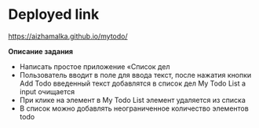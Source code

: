 # Deployed link 
https://aizhamalka.github.io/mytodo/


**Описание задания**

   - Написать простое приложение «Список дел
   - Пользователь вводит в поле для ввода текст, после нажатия кнопки Add Todo введенный текст добавлятся в список дел My Todo List а input очищается
   - При клике на элемент в My Todo List элемент удаляется из списка
   - В список можно добавлять неограниченное количество элементов todo
